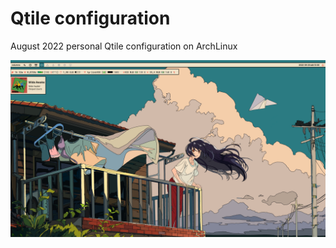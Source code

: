 # Qtile configuration
August 2022 personal Qtile configuration on ArchLinux


![Screenshot](/Screenshot_20220820_100056.png )
